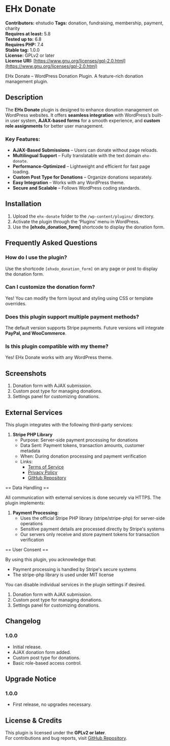 # EHx Donate

**Contributors:** ehstudio
**Tags:** donation, fundraising, membership, payment, charity  
**Requires at least:** 5.8  
**Tested up to:** 6.8  
**Requires PHP:** 7.4  
**Stable tag:** 1.0.0  
**License:** GPLv2 or later  
**License URI:** [https://www.gnu.org/licenses/gpl-2.0.html](https://www.gnu.org/licenses/gpl-2.0.html)  

EHx Donate – WordPress Donation Plugin. A feature-rich donation management plugin.

## Description

The **EHx Donate** plugin is designed to enhance donation management on WordPress websites. It offers **seamless integration** with WordPress’s built-in user system, **AJAX-based forms** for a smooth experience, and **custom role assignments** for better user management.

### Key Features:
- **AJAX-Based Submissions** – Users can donate without page reloads.
- **Multilingual Support** – Fully translatable with the text domain `ehx-donate`.
- **Performance-Optimized** – Lightweight and efficient for fast page loading.
- **Custom Post Type for Donations** – Organize donations separately.
- **Easy Integration** – Works with any WordPress theme.
- **Secure and Scalable** – Follows WordPress coding standards.

## Installation

1. Upload the `ehx-donate` folder to the `/wp-content/plugins/` directory.
2. Activate the plugin through the ‘Plugins’ menu in WordPress.
3. Use the **[ehxdo_donation_form]** shortcode to display the donation form.

## Frequently Asked Questions

### How do I use the plugin?
Use the shortcode `[ehxdo_donation_form]` on any page or post to display the donation form.

### Can I customize the donation form?
Yes! You can modify the form layout and styling using CSS or template overrides.

### Does this plugin support multiple payment methods?
The default version supports Stripe payments. Future versions will integrate **PayPal, and WooCommerce**.

### Is this plugin compatible with my theme?
Yes! EHx Donate works with any WordPress theme.

## Screenshots

1. Donation form with AJAX submission.
2. Custom post type for managing donations.
3. Settings panel for customizing donations.

## External Services
This plugin integrates with the following third-party services:

1. **Stripe PHP Library**
   - Purpose: Server-side payment processing for donations
   - Data Sent: Payment tokens, transaction amounts, customer metadata
   - When: During donation processing and payment verification
   - Links:
     - [Terms of Service](https://stripe.com/legal)
     - [Privacy Policy](https://stripe.com/privacy)
     - [GitHub Repository](https://github.com/stripe/stripe-php)

== Data Handling ==

All communication with external services is done securely via HTTPS. The plugin implements:

1. **Payment Processing**:
   - Uses the official Stripe PHP library (stripe/stripe-php) for server-side operations
   - Sensitive payment details are processed directly by Stripe's systems
   - Our servers only receive and store payment tokens for transaction verification

== User Consent ==

By using this plugin, you acknowledge that:
- Payment processing is handled by Stripe's secure systems
- The stripe-php library is used under MIT license

You can disable individual services in the plugin settings if desired.

1. Donation form with AJAX submission.
2. Custom post type for managing donations.
3. Settings panel for customizing donations.

## Changelog

### 1.0.0
- Initial release.
- AJAX donation form added.
- Custom post type for donations.
- Basic role-based access control.

## Upgrade Notice

### 1.0.0
- First release, no upgrades necessary.

## License & Credits

This plugin is licensed under the **GPLv2 or later**.  
For contributions and bug reports, visit [GitHub Repository](https://github.com/ehstudio/ehx-donate).

